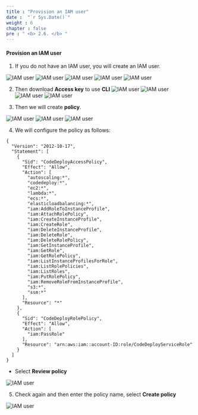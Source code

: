 ```yaml
---
title : "Provision an IAM user"
date :  "`r Sys.Date()`" 
weight : 6
chapter : false
pre : " <b> 2.6. </b> "
---
```


#### Provision an IAM user

1. If you do not have an IAM user, you will create an IAM user.

![IAM user](/images/2/2.6/1.png)
![IAM user](/images/2/2.6/2.png)
![IAM user](/images/2/2.6/3.png)
![IAM user](/images/2/2.6/4.png)
![IAM user](/images/2/2.6/5.png)

2. Then download **Access key** to use **CLI**
![IAM user](/images/2/2.6/6.png)
![IAM user](/images/2/2.6/7.png)
![IAM user](/images/2/2.6/8.png)
![IAM user](/images/2/2.6/9.png)



3. Then we will create **policy**.

![IAM user](/images/2/2.6/14.png)
![IAM user](/images/2/2.6/10.png)
![IAM user](/images/2/2.6/11.png)

4. We will configure the policy as follows:

```
{
  "Version": "2012-10-17",
  "Statement": [
    {
      "Sid": "CodeDeployAccessPolicy",
      "Effect": "Allow",
      "Action": [
        "autoscaling:*",
        "codedeploy:*",
        "ec2:*",
        "lambda:*",
        "ecs:*",
        "elasticloadbalancing:*",
        "iam:AddRoleToInstanceProfile",
        "iam:AttachRolePolicy",
        "iam:CreateInstanceProfile",
        "iam:CreateRole",
        "iam:DeleteInstanceProfile",
        "iam:DeleteRole",
        "iam:DeleteRolePolicy",
        "iam:GetInstanceProfile",
        "iam:GetRole",
        "iam:GetRolePolicy",
        "iam:ListInstanceProfilesForRole",
        "iam:ListRolePolicies",
        "iam:ListRoles",
        "iam:PutRolePolicy",
        "iam:RemoveRoleFromInstanceProfile",
        "s3:*",
        "ssm:*"
      ],
      "Resource": "*"
    },
    {
      "Sid": "CodeDeployRolePolicy",
      "Effect": "Allow",
      "Action": [
        "iam:PassRole"
      ],
      "Resource": "arn:aws:iam::account-ID:role/CodeDeployServiceRole"
    }
  ]
}
```

- Select **Review policy**

![IAM user](/images/2/2.6/12.png)

5. Check again and then enter the policy name, select **Create policy**

![IAM user](/images/2/2.6/13.png)
